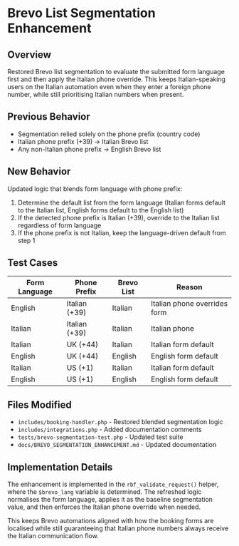 # Brevo List Segmentation Enhancement

## Overview
Restored Brevo list segmentation to evaluate the submitted form language first and then apply the Italian phone override. This keeps Italian-speaking users on the Italian automation even when they enter a foreign phone number, while still prioritising Italian numbers when present.

## Previous Behavior
- Segmentation relied solely on the phone prefix (country code)
- Italian phone prefix (+39) → Italian Brevo list
- Any non-Italian phone prefix → English Brevo list

## New Behavior
Updated logic that blends form language with phone prefix:
1. Determine the default list from the form language (Italian forms default to the Italian list, English forms default to the English list)
2. If the detected phone prefix is Italian (+39), override to the Italian list regardless of form language
3. If the phone prefix is not Italian, keep the language-driven default from step 1

## Test Cases
| Form Language | Phone Prefix | Brevo List | Reason |
|---------------|--------------|------------|---------|
| English | Italian (+39) | Italian | Italian phone overrides form |
| Italian | Italian (+39) | Italian | Italian phone |
| Italian | UK (+44) | Italian | Italian form default |
| English | UK (+44) | English | English form default |
| Italian | US (+1) | Italian | Italian form default |
| English | US (+1) | English | English form default |

## Files Modified
- `includes/booking-handler.php` - Restored blended segmentation logic
- `includes/integrations.php` - Added documentation comments
- `tests/brevo-segmentation-test.php` - Updated test suite
- `docs/BREVO_SEGMENTATION_ENHANCEMENT.md` - Updated documentation

## Implementation Details
The enhancement is implemented in the `rbf_validate_request()` helper, where the `$brevo_lang` variable is determined. The refreshed logic normalises the form language, applies it as the baseline segmentation value, and then enforces the Italian phone override when needed.

This keeps Brevo automations aligned with how the booking forms are localised while still guaranteeing that Italian phone numbers always receive the Italian communication flow.